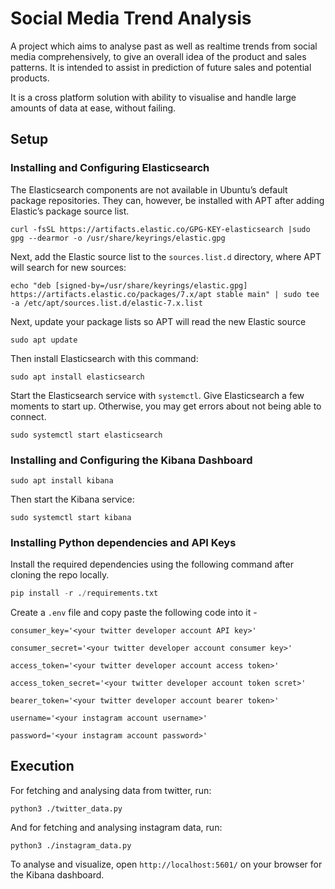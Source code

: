 # Social Media Trend Analysis

A project which aims to analyse past as well as realtime trends from social media comprehensively, to give an overall idea of the product and sales patterns. It is intended to assist in prediction of future sales and potential products.

It is a cross platform solution with ability to visualise and handle large amounts of data at ease, without failing.

## Setup

### Installing and Configuring Elasticsearch

The Elasticsearch components are not available in Ubuntu’s default package repositories. They can, however, be installed with APT after adding Elastic’s package source list.

    curl -fsSL https://artifacts.elastic.co/GPG-KEY-elasticsearch |sudo gpg --dearmor -o /usr/share/keyrings/elastic.gpg

Next, add the Elastic source list to the `sources.list.d` directory, where APT will search for new sources:

    echo "deb [signed-by=/usr/share/keyrings/elastic.gpg] https://artifacts.elastic.co/packages/7.x/apt stable main" | sudo tee -a /etc/apt/sources.list.d/elastic-7.x.list

Next, update your package lists so APT will read the new Elastic source

    sudo apt update

Then install Elasticsearch with this command:

    sudo apt install elasticsearch

Start the Elasticsearch service with `systemctl`. Give Elasticsearch a few moments to start up. Otherwise, you may get errors about not being able to connect.

    sudo systemctl start elasticsearch

### Installing and Configuring the Kibana Dashboard

    sudo apt install kibana

Then start the Kibana service:

    sudo systemctl start kibana

### Installing Python dependencies and API Keys

Install the required dependencies using the following command after cloning the repo locally.

```python
pip install -r ./requirements.txt
```

Create a `.env` file and copy paste the following code into it - 

    consumer_key='<your twitter developer account API key>'
    
    consumer_secret='<your twitter developer account consumer key>'
    
    access_token='<your twitter developer account access token>'
    
    access_token_secret='<your twitter developer account token scret>'
    
    bearer_token='<your twitter developer account bearer token>'
    
    username='<your instagram account username>'
    
    password='<your instagram account password>'

## Execution

For fetching and analysing data from twitter, run:

    python3 ./twitter_data.py


And for fetching and analysing instagram data, run:   

    python3 ./instagram_data.py


To analyse and visualize, open `http://localhost:5601/` on your browser for the Kibana dashboard.
